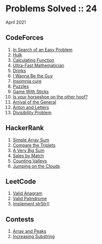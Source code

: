 # Problems Solved :: 24
April 2021

CodeForces
-----------------
1. [In Search of an Easy Problem](https://codeforces.com/problemset/problem/1030/A)
1. [Hulk](https://codeforces.com/problemset/problem/705/A)
1. [Calculating Function](https://codeforces.com/problemset/problem/486/A)
1. [Ultra-Fast Mathematician](https://codeforces.com/problemset/problem/61/A)
1. [Drinks](https://codeforces.com/problemset/problem/200/B)
1. [I Wanna Be the Guy](https://codeforces.com/contest/469/problem/A)
1. [Insomnia cure](https://codeforces.com/problemset/problem/148/A)
1. [Puzzles](https://codeforces.com/problemset/problem/337/A)
1. [Game With Sticks](https://codeforces.com/problemset/problem/451/A)
1. [Is your horseshoe on the other hoof?](https://codeforces.com/problemset/problem/228/A)
1. [Arrival of the General](https://codeforces.com/problemset/problem/144/A)
1. [Anton and Letters](https://codeforces.com/problemset/problem/443/A)
1. [Divisibility Problem](https://codeforces.com/problemset/problem/1328/A)

HackerRank
-----------------
1. [Simple Array Sum](https://www.hackerrank.com/challenges/simple-array-sum/problem)
1. [Compare the Triplets](https://www.hackerrank.com/challenges/compare-the-triplets/problem)
1. [A Very Big Sum](https://www.hackerrank.com/challenges/a-very-big-sum/problem)
1. [Sales by Match](https://www.hackerrank.com/challenges/sock-merchant/problem)
1. [Counting Valleys](https://www.hackerrank.com/challenges/counting-valleys/problem)
1. [Jumping on the Clouds](https://www.hackerrank.com/challenges/jumping-on-the-clouds/problem)

LeetCode
-----------------
1. [Valid Anagram](https://leetcode.com/explore/interview/card/top-interview-questions-easy/127/strings/882/)
1. [Valid Palindrome](https://leetcode.com/explore/interview/card/top-interview-questions-easy/127/strings/883/)
1. [Implement strStr()](https://leetcode.com/explore/interview/card/top-interview-questions-easy/127/strings/885/)

Contests
-----------------
1. [Array and Peaks](https://codeforces.com/problemset/problem/1513/A)
1. [Increasing Substring](https://codingcompetitions.withgoogle.com/kickstart/round/0000000000435a5b/000000000077a882)

